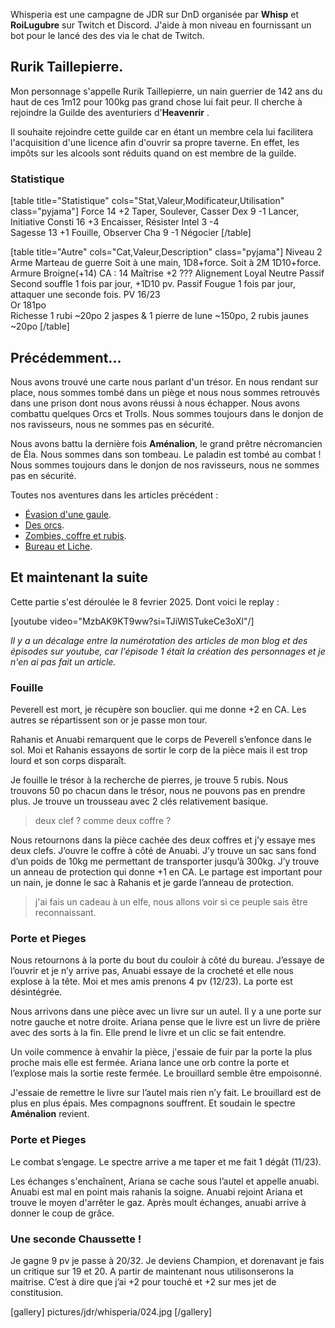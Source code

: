 	
Whisperia est une campagne de JDR sur DnD organisée par **Whisp** et **RoiLugubre** sur Twitch et Discord. 
J'aide à mon niveau en fournissant un bot pour le lancé des des via le chat de Twitch.

## Rurik Taillepierre.

Mon personnage s'appelle Rurik Taillepierre, un nain guerrier de 142 ans du haut de ces 1m12 pour 100kg pas grand chose lui fait peur. 
Il cherche à rejoindre la Guilde des aventuriers d'__Heavenrir__ .

Il souhaite rejoindre cette guilde car en étant un membre cela
lui facilitera l'acquisition d'une licence afin d'ouvrir sa propre taverne.
En effet, les impôts sur les alcools sont réduits quand on est membre de la guilde.

### Statistique

[table title="Statistique" cols="Stat,Valeur,Modificateur,Utilisation" class="pyjama"]
Force	14	+2	Taper, Soulever, Casser
Dex	9	-1	Lancer, Initiative
Consti	16	+3	Encaisser, Résister
Intel	3	-4	 
Sagesse	13	+1	Fouille, Observer
Cha	9	-1	Négocier
[/table]

[table title="Autre" cols="Cat,Valeur,Description" class="pyjama"]
Niveau	2
Arme	Marteau de guerre	Soit à une main, 1D8+force. Soit à 2M 1D10+force.
Armure	Broigne(+14)	CA : 14
Maîtrise	+2	???
Alignement	Loyal Neutre
Passif	Second souffle	1 fois par jour, +1D10 pv.
Passif	Fougue	1 fois par jour, attaquer une seconde fois.
PV	16/23	 
Or	181po	 
Richesse	1 rubi	~20po
	2 jaspes & 1 pierre de lune	~150po,
	2 rubis jaunes	~20po
[/table]

## Précédemment...

Nous avons trouvé une carte nous parlant d'un trésor. En nous rendant sur place, nous sommes tombé dans un piège
et nous nous sommes retrouvés dans une prison dont nous avons réussi à nous échapper. Nous avons combattu quelques Orcs et Trolls.
Nous sommes toujours dans le donjon de nos ravisseurs, nous ne sommes pas en sécurité.

Nous avons battu la dernière fois **Aménalion**, le grand prêtre nécromancien de Éla. Nous sommes dans son tombeau.
Le paladin est tombé au combat ! Nous sommes toujours dans le donjon de nos ravisseurs, nous ne sommes pas en sécurité.

Toutes nos aventures dans les articles précédent :
* [Évasion d'une gaule](2024/whisperia-1-evasion-d-une-gaule.html). 
* [Des orcs](2024/whisperia-2-orcs-et-chaussette.html). 
* [Zombies, coffre et rubis](2025/whisperia-3-zombis-coffres-rubis.html). 
* [Bureau et Liche](2025/2025/whisperia-4-bureau-liche.html). 

## Et maintenant la suite

Cette partie s'est déroulée le 8 fevrier 2025. Dont voici le replay :

[youtube video="MzbAK9KT9ww?si=TJiWlSTukeCe3oXl"/]

*Il y a un décalage entre la numérotation des articles de mon blog et des épisodes sur youtube, car l'épisode 1 était la création des personnages et je n'en ai pas fait un article.*

### Fouille

Peverell est mort, je récupère son bouclier. qui me donne +2 en CA. Les autres se répartissent son or je passe mon tour.

Rahanis et Anuabi remarquent que le corps de Peverell s’enfonce dans le sol. Moi et Rahanis essayons de sortir le corp de la pièce mais il est trop lourd et son corps disparaît.

Je fouille le trésor à la recherche de pierres, je trouve 5 rubis. Nous trouvons 50 po chacun dans le trésor, nous ne pouvons pas en prendre plus. Je trouve un trousseau avec 2 clés relativement basique.

> deux clef ? comme deux coffre ?

Nous retournons dans la pièce cachée des deux coffres et j’y essaye mes deux clefs. J’ouvre le coffre à côté de Anuabi. J’y trouve un sac sans fond d’un poids de 10kg me permettant de transporter jusqu’à 300kg. J’y trouve un anneau de protection qui donne +1 en CA. Le partage est important pour un nain, je donne le sac à Rahanis et je garde l’anneau de protection.

> j'ai fais un cadeau à un elfe, nous allons voir si ce peuple sais être reconnaissant.

### Porte et Pieges

Nous retournons à la porte du bout du couloir à côté du bureau. 
J’essaye de l’ouvrir et je n’y arrive pas, Anuabi essaye de la crocheté et elle nous explose à la tête. Moi et mes amis prenons 4 pv (12/23). La porte est désintégrée.

Nous arrivons dans une pièce avec un livre sur un autel. Il y a une porte sur notre gauche et notre droite. Ariana pense que le livre est un livre de prière avec des sorts à la fin. Elle prend le livre et un clic se fait entendre. 

Un voile commence à envahir la pièce, j'essaie de fuir par la porte la plus proche mais elle est fermée. Ariana lance une orb contre la porte et l’explose mais la sortie reste fermée. Le brouillard semble être empoisonné.

J'essaie de remettre le livre sur l’autel mais rien n’y fait. Le brouillard est de plus en plus épais. Mes compagnons souffrent. Et soudain le spectre **Aménalion** revient. 

### Porte et Pieges

Le combat s’engage. Le spectre arrive a me taper et me fait 1 dégât (11/23).

Les échanges s'enchaînent, Ariana se cache sous l’autel et appelle anuabi. Anuabi est mal en point mais rahanis la soigne. Anuabi rejoint Ariana et trouve le moyen d'arrêter le gaz. Après moult échanges, anuabi arrive à donner le coup de grâce.

### Une seconde Chaussette ! 

Je gagne 9 pv je passe à 20/32. Je deviens Champion, et dorenavant je fais un critique sur 19 et 20. A partir de maintenant nous utilisonserons la maitrise. C’est à dire que j’ai +2 pour touché et +2 sur mes jet de constitusion.

[gallery]
pictures/jdr/whisperia/024.jpg
[/gallery]









